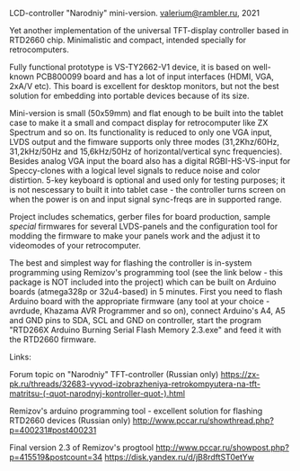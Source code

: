 LCD-controller "Narodniy" mini-version. 
valerium@rambler.ru, 2021

Yet another implementation of the universal TFT-display controller based in RTD2660 chip.
Minimalistic and compact, intended specially for retrocomputers.

Fully functional prototype is VS-TY2662-V1 device, it is based on well-known PCB800099 board and has 
a lot of input interfaces (HDMI, VGA, 2xA/V etc). This board is excellent for desktop monitors, but 
not the best solution for embedding into portable devices because of its size. 

Mini-version is small (50x59mm) and flat enough to be built into the tablet case to make it a small and 
compact display for retrocomputer like ZX Spectrum and so on. Its functionality is reduced to only one 
VGA input, LVDS output and the fimware supports only three modes (31,2Khz/60Hz, 31,2kHz/50Hz and 
15,6kHz/50Hz of horizontal/vertical sync frequencies). 
Besides analog VGA input the board also has a digital RGBI-HS-VS-input for Speccy-clones with a logical 
level signals to reduce noise and color distirtion.
5-key keyboard is optional and used only for testing purposes; it is not nescessary to built it into 
tablet case - the controller turns screen on when the power is on and input signal sync-freqs are in 
supported range.

Project includes schematics, gerber files for board production, sample *special* firmwares for several 
LVDS-panels and the configuration tool for modding the firmware to make your panels work and the adjust 
it to videomodes of your retrocomputer.

The best and simplest way for flashing the controller is in-system programming using Remizov's programming 
tool (see the link below - this package is NOT included into the project) which can be built on Arduino 
boards (atmega328p or 32u4-based) in 5 minutes.
First you need to flash Arduino board with the appropriate firmware (any tool at your choice - avrdude, 
Khazama AVR Programmer and so on), connect Arduino's A4, A5 and GND pins to SDA, SCL and GND on controller, 
start the program "RTD266X Arduino Burning Serial Flash Memory 2.3.exe" and feed it with the RTD2660 firmware.



Links:
     
Forum topic on "Narodniy" TFT-controller (Russian only)
https://zx-pk.ru/threads/32683-vyvod-izobrazheniya-retrokompyutera-na-tft-matritsu-(-quot-narodnyj-kontroller-quot-).html

Remizov's arduino programming tool - excellent solution for flashing RTD2660 devices (Russian only)
http://www.pccar.ru/showthread.php?p=400231#post400231

Final version 2.3 of Remizov's progtool
http://www.pccar.ru/showpost.php?p=415519&postcount=34
https://disk.yandex.ru/d/jB8rdftST0etYw
